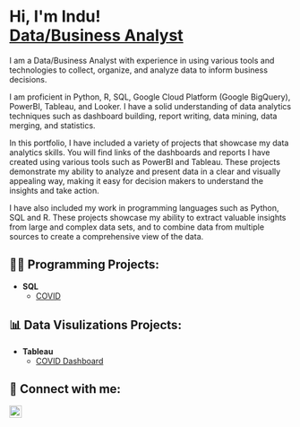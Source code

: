 <h1>Hi, I'm Indu! <br/><a href="https://github.com/indu-sen/indu-sen">Data/Business Analyst </a></h1> 

<p>I am a Data/Business Analyst with experience in using various tools and technologies to collect, organize, and analyze data to inform business decisions. 

I am proficient in Python, R, SQL, Google Cloud Platform (Google BigQuery), PowerBI, Tableau, and Looker. I have a solid understanding of data analytics techniques such as dashboard building, report writing, data mining, data merging, and statistics. 

In this portfolio, I have included a variety of projects that showcase my data analytics skills. You will find links of the dashboards and reports I have created using various tools such as PowerBI and Tableau. These projects demonstrate my ability to analyze and present data in a clear and visually appealing way, making it easy for decision makers to understand the insights and take action.

I have also included my work in programming languages such as Python, SQL and R. These projects showcase my ability to extract valuable insights from large and complex data sets, and to combine data from multiple sources to create a comprehensive view of the data.

</p>


<h2>👩‍💻 Programming Projects:</h2>
 
- <b>SQL</b>
  - [COVID](https://github.com/indu-sen/PortfolioProjects/tree/main/SQL%20Projects/COVID)
 
<h2>📊 Data Visulizations Projects:</h2>
 
- <b>Tableau</b>
  - [COVID Dashboard](https://public.tableau.com/app/profile/indu.sen1237/viz/CovidDashboard_17030367679700/Dashboard1?publish=yes)

<!-- will update after including projects

<h2>👩‍💻 Programming Projects:</h2>

- <b>Python</b>
  - [Package Delivery Application (Datastructures and Algorithms Demo)](https://github.com/joshmadakor1/Package-Delivery-Pathfinding-Algorithm)
 
- <b>SQL</b>
  - [Package Delivery Application (Datastructures and Algorithms Demo)](https://github.com/joshmadakor1/Package-Delivery-Pathfinding-Algorithm)
 
- <b>R</b>
  - [Package Delivery Application (Datastructures and Algorithms Demo)](https://github.com/joshmadakor1/Package-Delivery-Pathfinding-Algorithm)
 
<h2>📊 Data Visulizations Projects:</h2>

- <b>PowerBI</b>
  - [Package Delivery Application (Datastructures and Algorithms Demo)](https://github.com/joshmadakor1/Package-Delivery-Pathfinding-Algorithm)
 
- <b>Tableau</b>
  - [Package Delivery Application (Datastructures and Algorithms Demo)](https://github.com/joshmadakor1/Package-Delivery-Pathfinding-Algorithm)

  -->

<h2> 🤳 Connect with me:</h2>

[<img align="left" alt="JoshMadakor | LinkedIn" width="22px" src="https://cdn.jsdelivr.net/npm/simple-icons@v3/icons/linkedin.svg" />][linkedin]

[linkedin]: https://linkedin.com/in/indusen
